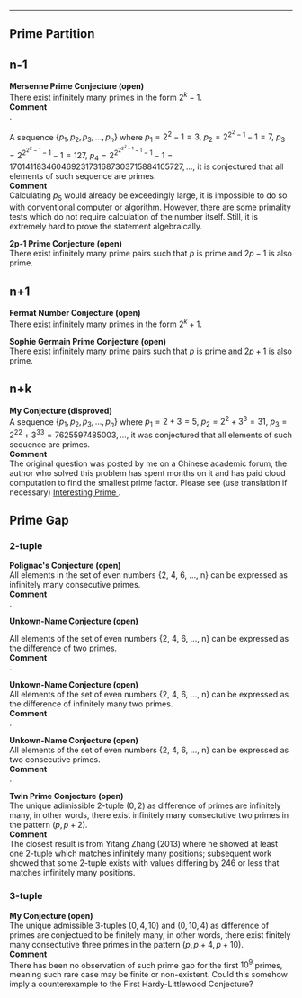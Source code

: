 ***
## Prime Partition
## n-1
<strong> Mersenne Prime Conjecture (open) </strong>
<br/>
There exist infinitely many primes in the form $2^k-1$.
<br/>
<strong> Comment </strong>
<br/>
.
<p/>

A sequence $\lbrace p_1, p_2, p_3, ..., p_n \rbrace$ where
$p_1=2^2-1=3,$
$p_2=2^{2^2-1}-1=7,$ 
$p_3=2^{2^{2^2-1}-1}-1=127,$
$p_4=2^{2^{2^{2^2-1}-1}-1}-1=170141183460469231731687303715884105727,...,$
it is conjectured that all elements of such sequence are primes.
<br/>
<strong>Comment</strong>
<br/>
Calculating $p_5$ would already be exceedingly large, it is impossible to do so with conventional computer or algorithm. However, there are some primality tests which do not require calculation of the number itself. Still, it is extremely hard to prove the statement algebraically.
<p/>

<strong> 2p-1 Prime Conjecture (open) </strong>
<br>
There exist infinitely many prime pairs such that $p$ is prime and $2p-1$ is also prime.

## n+1
<strong> Fermat Number Conjecture (open) </strong>
<br/>
There exist infinitely many primes in the form $2^k+1$.
<p/>

<strong> Sophie Germain Prime Conjecture (open) </strong>
<br>
There exist infinitely many prime pairs such that $p$ is prime and $2p+1$ is also prime.


## n+k
<strong> My Conjecture (disproved) </strong>
<br/>
A sequence $\lbrace p_1, p_2, p_3, ..., p_n \rbrace$ where
$p_1=2+3=5,$
$p_2=2^{2}+3^{3}=31,$
$p_3={2^2}^{2}+{3^3}^{3}=7625597485003,...,$
it was conjectured that all elements of such sequence are primes.
<br/>
<strong> Comment </strong>
<br/>
The original question was posted by me on a Chinese academic forum, the author who solved this problem has spent months on it and has paid cloud computation to find the smallest prime factor. Please see (use translation if necessary) <a href="https://www.zhihu.com/question/512482114"> Interesting Prime </a>.

## Prime Gap
### 2-tuple
<strong> Polignac's Conjecture (open) </strong>
<br/> All elements in the set of even numbers {2, 4, 6, ..., n} can be expressed as infinitely many consecutive primes. 
<br/>
<strong> Comment </strong>
<br/>
.

<strong> Unkown-Name Conjecture (open) </strong>
<p/>
All elements of the set of even numbers {2, 4, 6, ..., n} can be expressed as the difference of two primes. 
<br/>
<strong> Comment </strong>
<br/>
.
  
<p/>

<strong> Unkown-Name Conjecture (open) </strong>
<br/> 
All elements of the set of even numbers {2, 4, 6, ..., n} can be expressed as the difference of infinitely many two primes.
<br/>
<strong> Comment </strong>
<br/>
.

<p/>
  
<strong> Unkown-Name Conjecture (open) </strong>
<br/> All elements of the set of even numbers {2, 4, 6, ..., n} can be expressed as two consecutive primes. 
<br/>
<strong> Comment </strong>
<br/>
.
 
  
<strong> Twin Prime Conjecture (open) </strong>
<br/>
The unique adimissible 2-tuple $(0,2)$ as difference of primes are infinitely many, in other words, there exist infinitely many consectutive two primes in the pattern $(p, p+2)$. 
<br/>
<strong> Comment </strong>
<br/>
The closest result is from Yitang Zhang (2013) where he showed at least one 2-tuple which matches infinitely many positions; subsequent work showed that some 2-tuple exists with values differing by 246 or less that matches infinitely many positions.

<p/>

### 3-tuple
<strong> My Conjecture (open) </strong>
<br/>
The unique admissible 3-tuples $(0,4,10)$ and $(0,10,4)$ as difference of primes are conjectued to be finitely many, in other words, there exist finitely many consectutive three primes in the pattern $(p, p+4, p+10)$.
<br/>
<strong>Comment</strong>
<br/>
There has been no observation of such prime gap for the first $10^9$ primes, meaning such rare case may be finite or non-existent. Could this somehow imply a counterexample to the First Hardy-Littlewood Conjecture?




<p/>
<html lang="en">
<head>
<meta http-equiv="content-type" content="text/html; charset=utf-8">
<script type="text/javascript" charset="utf-8" src="
https://cdn.mathjax.org/mathjax/latest/MathJax.js?config=TeX-AMS-MML_HTMLorMML,
https://vincenttam.github.io/javascripts/MathJaxLocal.js"></script>
</head>

